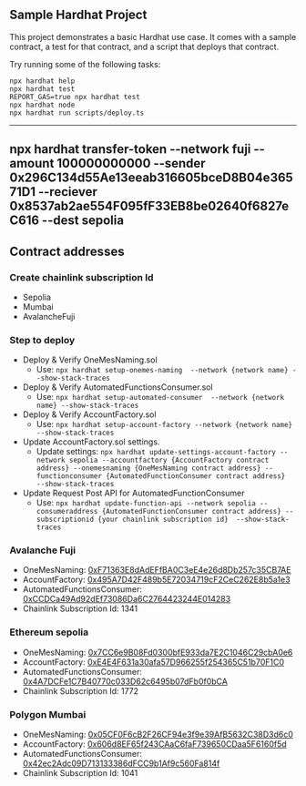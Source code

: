 ## Sample Hardhat Project

This project demonstrates a basic Hardhat use case. It comes with a sample contract, a test for that contract, and a script that deploys that contract.

Try running some of the following tasks:

```shell
npx hardhat help
npx hardhat test
REPORT_GAS=true npx hardhat test
npx hardhat node
npx hardhat run scripts/deploy.ts
```
---
npx hardhat transfer-token --network fuji --amount 100000000000 --sender 0x296C134d55Ae13eeab316605bceD8B04e36571D1 --reciever 0x8537ab2ae554F095fF33EB8be02640f6827eC616 --dest sepolia
---

## Contract addresses
### Create chainlink subscription Id
- Sepolia
- Mumbai
- AvalancheFuji
### Step to deploy
- Deploy & Verify OneMesNaming.sol
    - Use: ```npx hardhat setup-onemes-naming  --network {network name} --show-stack-traces ```
- Deploy & Verify AutomatedFunctionsConsumer.sol
    - Use: ```npx hardhat setup-automated-consumer  --network {network name} --show-stack-traces ```
- Deploy & Verify AccountFactory.sol
    - Use: ```npx hardhat setup-account-factory --network {network name} --show-stack-traces```
- Update AccountFactory.sol settings.
    - Update settings: ```npx hardhat update-settings-account-factory --network sepolia --accountfactory {AccountFactory contract address} --onemesnaming {OneMesNaming contract address} --functionconsumer {AutomatedFunctionConsumer contract address}  --show-stack-traces```
- Update Request Post API for AutomatedFunctionConsumer
    - Use: ```npx hardhat update-function-api --network sepolia --consumeraddress {AutomatedFunctionConsumer contract address} --subscriptionid {your chainlink subscription id}  --show-stack-traces ```

### Avalanche Fuji

- OneMesNaming: [0xF71363E8dAdEFfBA0C3eE4e26d8Db257c35CB7AE]()
- AccountFactory: [0x495A7D42F489b5E72034719cF2CeC262E8b5a1e3]()
- AutomatedFunctionsConsumer: [0xCCDCa49Ad92dEf73086Da6C2764423244E014283]()
- Chainlink Subscription Id: 1341


### Ethereum sepolia

- OneMesNaming: [0x7CC6e9B08Fd0300bfE933da7E2C1046C29cbA0e6]()
- AccountFactory: [0xE4E4F631a30afa57D966255f254365C51b70F1C0]()
- AutomatedFunctionsConsumer: [0x4A7DCFe1C7B40770c033D62c6495b07dFb0f0bCA]()
- Chainlink Subscription Id: 1772

### Polygon Mumbai

- OneMesNaming: [0x05CF0F6cB2F26CF94e3f9e39AfB5632C38D3d6c0]()
- AccountFactory: [0x606d8EF65f243CAaC6faF739650CDaa5F6160f5d]()
- AutomatedFunctionsConsumer: [0x42ec2Adc09D713133386dFCC9b1Af9c560Fa814f]()
- Chainlink Subscription Id: 1041

